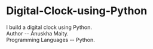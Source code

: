 # Digital-Clock-using-Python
I build a digital clock using Python.
<br>
Author -- Anuskha Maity.
<br>
Programming Languages -- Python.

